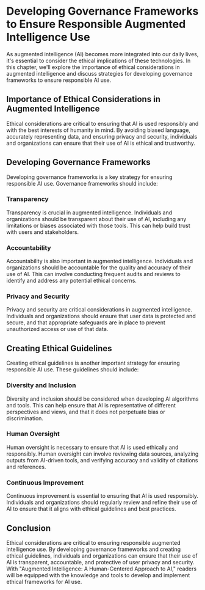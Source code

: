 Developing Governance Frameworks to Ensure Responsible Augmented Intelligence Use
==============================================================================================================================================

As augmented intelligence (AI) becomes more integrated into our daily lives, it's essential to consider the ethical implications of these technologies. In this chapter, we'll explore the importance of ethical considerations in augmented intelligence and discuss strategies for developing governance frameworks to ensure responsible AI use.

Importance of Ethical Considerations in Augmented Intelligence
--------------------------------------------------------------

Ethical considerations are critical to ensuring that AI is used responsibly and with the best interests of humanity in mind. By avoiding biased language, accurately representing data, and ensuring privacy and security, individuals and organizations can ensure that their use of AI is ethical and trustworthy.

Developing Governance Frameworks
--------------------------------

Developing governance frameworks is a key strategy for ensuring responsible AI use. Governance frameworks should include:

### Transparency

Transparency is crucial in augmented intelligence. Individuals and organizations should be transparent about their use of AI, including any limitations or biases associated with those tools. This can help build trust with users and stakeholders.

### Accountability

Accountability is also important in augmented intelligence. Individuals and organizations should be accountable for the quality and accuracy of their use of AI. This can involve conducting frequent audits and reviews to identify and address any potential ethical concerns.

### Privacy and Security

Privacy and security are critical considerations in augmented intelligence. Individuals and organizations should ensure that user data is protected and secure, and that appropriate safeguards are in place to prevent unauthorized access or use of that data.

Creating Ethical Guidelines
---------------------------

Creating ethical guidelines is another important strategy for ensuring responsible AI use. These guidelines should include:

### Diversity and Inclusion

Diversity and inclusion should be considered when developing AI algorithms and tools. This can help ensure that AI is representative of different perspectives and views, and that it does not perpetuate bias or discrimination.

### Human Oversight

Human oversight is necessary to ensure that AI is used ethically and responsibly. Human oversight can involve reviewing data sources, analyzing outputs from AI-driven tools, and verifying accuracy and validity of citations and references.

### Continuous Improvement

Continuous improvement is essential to ensuring that AI is used responsibly. Individuals and organizations should regularly review and refine their use of AI to ensure that it aligns with ethical guidelines and best practices.

Conclusion
----------

Ethical considerations are critical to ensuring responsible augmented intelligence use. By developing governance frameworks and creating ethical guidelines, individuals and organizations can ensure that their use of AI is transparent, accountable, and protective of user privacy and security. With "Augmented Intelligence: A Human-Centered Approach to AI," readers will be equipped with the knowledge and tools to develop and implement ethical frameworks for AI use.
